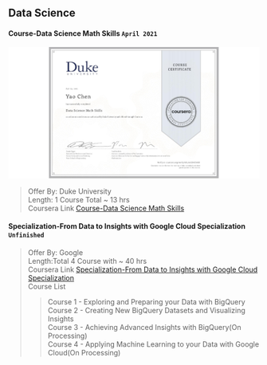 ## Data Science

#### Course-Data Science Math Skills `April 2021`

![Certificate](Course-Data%20Science%20Math%20Skills/Course-Data%20Science%20Math%20Skills.jpeg)

> Offer By: Duke University  
> Length: 1 Course Total ~ 13 hrs  
> Coursera Link [Course-Data Science Math Skills](https://www.coursera.org/learn/datasciencemathskills)

#### Specialization-From Data to Insights with Google Cloud Specialization `Unfinished`

<!-- ![Certificate](Specialization-Data%20Visualization%20with%20Tableau/Specialization-Data%20of%20Visualization%20with%20Tableau.jpeg) -->

> Offer By: Google  
> Length:Total 4 Course with ~ 40 hrs  
> Coursera Link [Specialization-From Data to Insights with Google Cloud Specialization](https://www.coursera.org/specializations/from-data-to-insights-google-cloud-platform)  
> Course List
>
> > Course 1 - Exploring and Preparing your Data with BigQuery  
> > Course 2 - Creating New BigQuery Datasets and Visualizing Insights  
> > Course 3 - Achieving Advanced Insights with BigQuery(On Processing)  
> > Course 4 - Applying Machine Learning to your Data with Google Cloud(On Processing)
